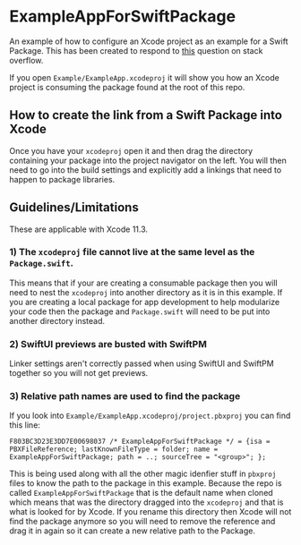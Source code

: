 # ExampleAppForSwiftPackage

An example of how to configure an Xcode project as an example for a Swift Package.
This has been created to respond to [this](https://stackoverflow.com/q/59800045/6900902) question on stack overflow.

If you open `Example/ExampleApp.xcodeproj` it will show you how an Xcode project is consuming the package found at the root of this repo.

## How to create the link from a Swift Package into Xcode
Once you have your `xcodeproj` open it and then drag the directory containing your package into the project navigator on the left.
You will then need to go into the build settings and explicitly add a linkings that need to happen to package libraries.

## Guidelines/Limitations
These are applicable with Xcode 11.3.  

### 1) The `xcodeproj` file cannot live at the same level as the `Package.swift`.
This means that if your are creating a consumable package then you will need to nest the `xcodeproj` into another directory as it is in this example.
If you are creating a local package for app development to help modularize your code then the package and `Package.swift` will need to be put into another directory instead. 

### 2) SwiftUI previews are busted with SwiftPM
Linker settings aren't correctly passed when using SwiftUI and SwiftPM together so you will not get previews.

### 3) Relative path names are used to find the package
If you look into `Example/ExampleApp.xcodeproj/project.pbxproj` you can find this line:
```
F803BC3D23E3DD7E00698037 /* ExampleAppForSwiftPackage */ = {isa = PBXFileReference; lastKnownFileType = folder; name = ExampleAppForSwiftPackage; path = ..; sourceTree = "<group>"; };
```
This is being used along with all the other magic idenfier stuff in `pbxproj` files to know the path to the package in this example.
Because the repo is called `ExampleAppForSwiftPackage` that is the default name when cloned which means that was the directory dragged into the `xcodeproj` and that is what is looked for by Xcode.
If you rename this directory then Xcode will not find the package anymore so you will need to remove the reference and drag it in again so it can create a new relative path to the Package.
